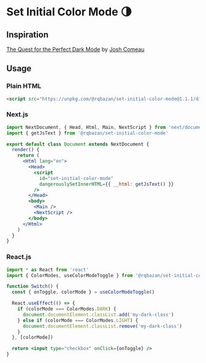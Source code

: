 # Set Initial Color Mode 🌗

## Inspiration

[The Quest for the Perfect Dark Mode](https://www.joshwcomeau.com/react/dark-mode/) by [Josh Comeau](https://twitter.com/JoshWComeau)

## Usage

### Plain HTML

```html
<script src="https://unpkg.com/@rqbazan/set-initial-color-mode@1.1.1/dist/browser.js" />
```

### Next.js

```jsx
import NextDocument, { Head, Html, Main, NextScript } from 'next/document'
import { getJsText } from '@rqbazan/set-initial-color-mode'

export default class Document extends NextDocument {
  render() {
    return (
      <Html lang="en">
        <Head>
          <script
            id="set-initial-color-mode"
            dangerouslySetInnerHTML={{ __html: getJsText() }}
          />
        </Head>
        <body>
          <Main />
          <NextScript />
        </body>
      </Html>
    )
  }
}
```

### React.js

```jsx
import * as React from 'react'
import { ColorModes, useColorModeToggle } from '@rqbazan/set-initial-color-mode'

function Switch() {
  const { onToggle, colorMode } = useColorModeToggle()

  React.useEffect(() => {
    if (colorMode === ColorModes.DARK) {
      document.documentElement.classList.add('my-dark-class')
    } else if (colorMode === ColorModes.LIGHT) {
      document.documentElement.classList.remove('my-dark-class')
    }
  }, [colorMode])

  return <input type="checkbox" onClick={onToggle} />
}
```
